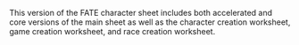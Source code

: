This version of the FATE character sheet includes both accelerated and core versions of the main sheet as well as the character
creation worksheet, game creation worksheet, and race creation worksheet.


